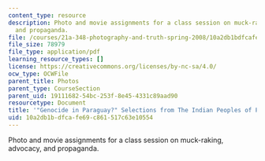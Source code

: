 ```yaml
---
content_type: resource
description: Photo and movie assignments for a class session on muck-raking, advocacy,
  and propaganda.
file: /courses/21a-348-photography-and-truth-spring-2008/10a2db1bdfcafe69c861517c63e10554_MIT21A_348S08_genocide.pdf
file_size: 78979
file_type: application/pdf
learning_resource_types: []
license: https://creativecommons.org/licenses/by-nc-sa/4.0/
ocw_type: OCWFile
parent_title: Photos
parent_type: CourseSection
parent_uid: 19111682-54bc-253f-8e45-4331c89aad90
resourcetype: Document
title: '"Genocide in Paraguay?" Selections from The Indian Peoples of Paraguay.'
uid: 10a2db1b-dfca-fe69-c861-517c63e10554
---
```

Photo and movie assignments for a class session on muck-raking, advocacy, and propaganda.